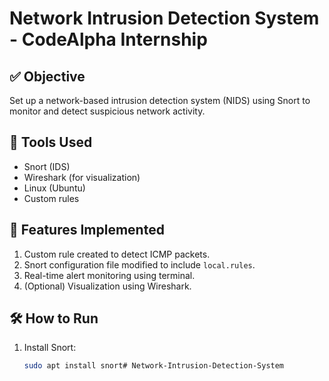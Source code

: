 # Network Intrusion Detection System - CodeAlpha Internship

## ✅ Objective
Set up a network-based intrusion detection system (NIDS) using Snort to monitor and detect suspicious network activity.

## 🔧 Tools Used
- Snort (IDS)
- Wireshark (for visualization)
- Linux (Ubuntu)
- Custom rules

## 📌 Features Implemented
1. Custom rule created to detect ICMP packets.
2. Snort configuration file modified to include `local.rules`.
3. Real-time alert monitoring using terminal.
4. (Optional) Visualization using Wireshark.

## 🛠 How to Run
1. Install Snort:
   ```bash
   sudo apt install snort# Network-Intrusion-Detection-System
